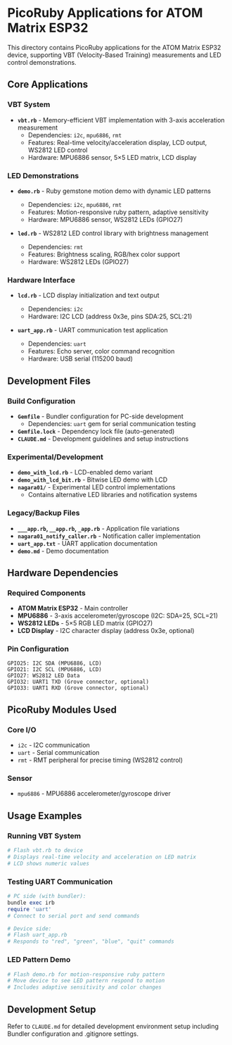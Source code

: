 # PicoRuby Applications for ATOM Matrix ESP32

This directory contains PicoRuby applications for the ATOM Matrix ESP32 device, supporting VBT (Velocity-Based Training) measurements and LED control demonstrations.

## Core Applications

### VBT System
- **`vbt.rb`** - Memory-efficient VBT implementation with 3-axis acceleration measurement
  - Dependencies: `i2c`, `mpu6886`, `rmt`
  - Features: Real-time velocity/acceleration display, LCD output, WS2812 LED control
  - Hardware: MPU6886 sensor, 5×5 LED matrix, LCD display

### LED Demonstrations
- **`demo.rb`** - Ruby gemstone motion demo with dynamic LED patterns
  - Dependencies: `i2c`, `mpu6886`, `rmt`
  - Features: Motion-responsive ruby pattern, adaptive sensitivity
  - Hardware: MPU6886 sensor, WS2812 LEDs (GPIO27)

- **`led.rb`** - WS2812 LED control library with brightness management
  - Dependencies: `rmt`
  - Features: Brightness scaling, RGB/hex color support
  - Hardware: WS2812 LEDs (GPIO27)

### Hardware Interface
- **`lcd.rb`** - LCD display initialization and text output
  - Dependencies: `i2c`
  - Hardware: I2C LCD (address 0x3e, pins SDA:25, SCL:21)

- **`uart_app.rb`** - UART communication test application
  - Dependencies: `uart`
  - Features: Echo server, color command recognition
  - Hardware: USB serial (115200 baud)

## Development Files

### Build Configuration
- **`Gemfile`** - Bundler configuration for PC-side development
  - Dependencies: `uart` gem for serial communication testing
- **`Gemfile.lock`** - Dependency lock file (auto-generated)
- **`CLAUDE.md`** - Development guidelines and setup instructions

### Experimental/Development
- **`demo_with_lcd.rb`** - LCD-enabled demo variant
- **`demo_with_lcd_bit.rb`** - Bitwise LED demo with LCD
- **`nagara01/`** - Experimental LED control implementations
  - Contains alternative LED libraries and notification systems

### Legacy/Backup Files
- **`___app.rb`, `__app.rb`, `_app.rb`** - Application file variations
- **`nagara01_notify_caller.rb`** - Notification caller implementation
- **`uart_app.txt`** - UART application documentation
- **`demo.md`** - Demo documentation

## Hardware Dependencies

### Required Components
- **ATOM Matrix ESP32** - Main controller
- **MPU6886** - 3-axis accelerometer/gyroscope (I2C: SDA=25, SCL=21)
- **WS2812 LEDs** - 5×5 RGB LED matrix (GPIO27)
- **LCD Display** - I2C character display (address 0x3e, optional)

### Pin Configuration
```
GPIO25: I2C SDA (MPU6886, LCD)
GPIO21: I2C SCL (MPU6886, LCD)
GPIO27: WS2812 LED Data
GPIO32: UART1 TXD (Grove connector, optional)
GPIO33: UART1 RXD (Grove connector, optional)
```

## PicoRuby Modules Used

### Core I/O
- `i2c` - I2C communication
- `uart` - Serial communication
- `rmt` - RMT peripheral for precise timing (WS2812 control)

### Sensor
- `mpu6886` - MPU6886 accelerometer/gyroscope driver

## Usage Examples

### Running VBT System
```ruby
# Flash vbt.rb to device
# Displays real-time velocity and acceleration on LED matrix
# LCD shows numeric values
```

### Testing UART Communication
```ruby
# PC side (with bundler):
bundle exec irb
require 'uart'
# Connect to serial port and send commands

# Device side:
# Flash uart_app.rb
# Responds to "red", "green", "blue", "quit" commands
```

### LED Pattern Demo
```ruby
# Flash demo.rb for motion-responsive ruby pattern
# Move device to see LED pattern respond to motion
# Includes adaptive sensitivity and color changes
```

## Development Setup

Refer to `CLAUDE.md` for detailed development environment setup including Bundler configuration and .gitignore settings.